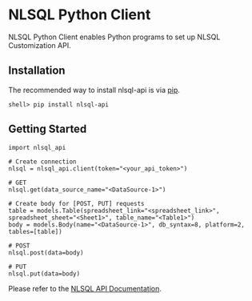 NLSQL Python Client
======================
NLSQL Python Client enables Python programs to set up NLSQL Customization API.

Installation
------------

The recommended way to install nlsql-api is via [pip](https://pip.pypa.io/).


    shell> pip install nlsql-api

Getting Started
---------------


    import nlsql_api

    # Create connection
    nlsql = nlsql_api.client(token="<your_api_token>")

    # GET
    nlsql.get(data_source_name="<DataSource-1>")

    # Create body for [POST, PUT] requests
    table = models.Table(spreadsheet_link="<spreadsheet_link>", spreadsheet_sheet="<Sheet1>", table_name="<Table1>")
    body = models.Body(name="<DataSource-1>", db_syntax=8, platform=2, tables=[table])
    
    # POST
    nlsql.post(data=body)

    # PUT
    nlsql.put(data=body)
    
Please refer to the [NLSQL API Documentation](https://www.nlsql.com/documentation).

